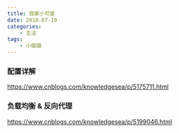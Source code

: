 ```yaml
---
title: 我家小可爱
date: 2018-07-19
categories:
    - 生活
tags:
    - 小璐璐
---
```

### 配置详解
https://www.cnblogs.com/knowledgesea/p/5175711.html

### 负载均衡 & 反向代理
https://www.cnblogs.com/knowledgesea/p/5199046.html

<!-- more -->
